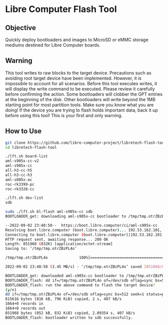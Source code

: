 # Libre Computer Flash Tool
## Objective
Quickly deploy bootloaders and images to MicroSD or eMMC storage mediums destined for Libre Computer boards.

## Warning
This tool writes to raw blocks to the target device. Precautions such as 
avoiding root target device have been implemented. However, it is impossible
to account for all scenarios. Before this tool executes writes, it will
display the write command to be executed. Please review it carefully before
confirming the action. Some bootloaders will clobber the GPT entries at the
beginning of the disk. Other bootloaders will write beyond the 1MB starting
point for most partition tools. Make sure you know what you are doing! If the
device you are trying to flash holds important data, back it up before using
this tool! This is your first and only warning.

## How to Use
```bash
git clone https://github.com/libre-computer-project/libretech-flash-tool.git
cd libretech-flash-tool

./lft.sh board-list
aml-s905x-cc-v2
aml-s905x-cc
all-h3-cc-h5
all-h3-cc-h3
aml-s805x-ac
roc-rk3399-pc
roc-rk3328-cc

./lft.sh dev-list
sdb

sudo ./lft.sh bl-flash aml-s905x-cc sdb
BOOTLOADER_get: downloading aml-s905x-cc bootloader to /tmp/tmp.otrZBzPL4o.

--2022-09-02 23:48:50--  https://boot.libre.computer/ci/aml-s905x-cc
Resolving boot.libre.computer (boot.libre.computer)... 192.53.162.101, 2600:3c00::f03c:93ff:fea1:358c
Connecting to boot.libre.computer (boot.libre.computer)|192.53.162.101|:443... connected.
HTTP request sent, awaiting response... 200 OK
Length: 851968 (832K) [application/octet-stream]
Saving to: ‘/tmp/tmp.otrZBzPL4o’

/tmp/tmp.otrZBzPL4o              100%[=======================================================>] 832.00K  3.45MB/s    in 0.2s    

2022-09-02 23:48:50 (3.45 MB/s) - ‘/tmp/tmp.otrZBzPL4o’ saved [851968/851968]

BOOTLOADER_get: downloaded aml-s905x-cc bootloader to /tmp/tmp.otrZBzPL4o.
BOOTLOADER_flash: dd if=/tmp/tmp.otrZBzPL4o of=/dev/sdb oflag=sync bs=512 seek=1 status=progress
BOOTLOADER_flash: run the above command to flash the target device?
(y/n)
dd if=/tmp/tmp.otrZBzPL4o of=/dev/sdb oflag=sync bs=512 seek=1 status=progress
815616 bytes (816 kB, 796 KiB) copied, 2 s, 407 kB/s
1664+0 records in
1664+0 records out
851968 bytes (852 kB, 832 KiB) copied, 2.09354 s, 407 kB/s
BOOTLOADER_flash: bootloader written to sdb successfully.
```